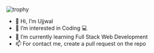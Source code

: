 ![trophy](https://github-profile-trophy.vercel.app/?username=ujjwalpaul005&theme=onedark)


- 👋 Hi, I’m Ujjwal
- 👀 I’m interested in Coding 💻
- 🌱 I’m currently learning Full Stack Web Development
- 📫 For contact me, create a pull request on the repo

<!---
ujjwalpaul005/ujjwalpaul005 is a ✨ special ✨ repository because its `README.md` (this file) appears on your GitHub profile.
You can click the Preview link to take a look at your changes.
--->
